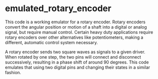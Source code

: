 # emulated_rotary_encoder

This code is a working emulator for a rotary encoder. Rotary encoders convert the angular position or motion of a shaft into a digital or analog signal, but require manual control. Certain heavy duty applications require rotary encoders over other alternatives like potentiometers, making a different, automatic control system necessary. 

A rotary encoder sends two square waves as signals to a given driver. When rotated by one step, the two pins will connect and disconnect successively, resulting in a phase shift of around 90 degrees. This code emulates that using two digital pins and changing their states in a similar fashion. 

